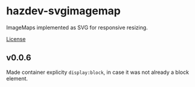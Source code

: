 hazdev-svgimagemap
==========================

ImageMaps implemented as SVG for responsive resizing.

[License](LICENSE.md)



## v0.0.6

Made container explicity `display:block`, in case it was not already a block
element.
